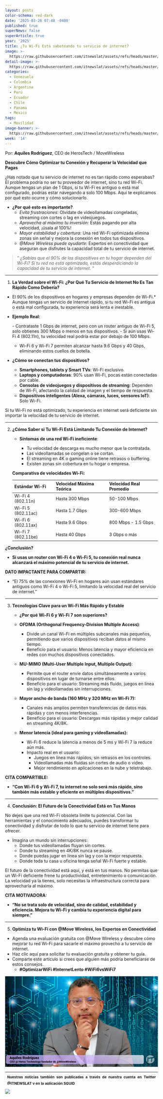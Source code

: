 ```yaml
---
layout: posts
color-schema: red-dark
date: '2025-03-26 07:48 -0400'
published: true
superNews: false
superArticle: true
year: '2025'
title: ¿Tu Wi-Fi Está saboteando tu servicio de internet?
image: >-
  https://raw.githubusercontent.com/itnewslat/assets/refs/heads/master/img/540x320/Aquiles-Rodriguez-p.jpg
detail-image: >-
  https://raw.githubusercontent.com/itnewslat/assets/refs/heads/master/img/1024x680/Aquiles-Rodriguez-g.jpg
categories:
  - Venezuela
  - Colombia
  - Argentina
  - Perú
  - Ecuador
  - Chile
  - Panama
  - Mexico
tags:
  - Movilidad
image-banner: >-
  https://raw.githubusercontent.com/itnewslat/assets/refs/heads/master/img/540x320/Aquiles-Rodriguez-p.jpg
week: '14'
---
```


Por: **Aquiles Rodriguez**, CEO de HerosTech / MoveWireless

**Descubre Cómo Optimizar tu Conexión y Recuperar la Velocidad que Pagas**

¿Has notado que tu servicio de internet no es tan rápido como esperabas? El problema podría no ser tu proveedor de internet, sino tu red Wi-Fi. Aunque tengas un plan de 1 Gbps, si tu Wi-Fi es antiguo o está mal configurado, podrías estar navegando a solo 100 Mbps. Aquí te explicamos por qué esto ocurre y cómo solucionarlo.

- **¿Por qué esto es importante?**
  - *Evita frustraciones:* Olvídate de videollamadas congeladas, streaming con cortes o lag en videojuegos.
  - *Aprovecha al máximo tu inversión:* Estás pagando por alta velocidad, ¡úsala al 100%!
  - *Mayor estabilidad y cobertura:* Una red Wi-Fi optimizada elimina zonas sin señal y mejora la conexión en todos tus dispositivos.
  - *@Move Wireless puede ayudarte:* Expertos en conectividad que aseguran que disfrutes la capacidad total de tu servicio de internet.

> ” _¿Sabías que el 90% de los dispositivos en tu hogar dependen del Wi-Fi? Si tu red no está optimizada, estás desperdiciando la capacidad de tu servicio de internet._ ”

---
1. **La Verdad sobre el Wi-Fi: ¿Por Qué Tu Servicio de Internet No Es Tan Rápido Como Debería?**

  - El 90% de los dispositivos en hogares y empresas dependen de Wi-Fi.*
  Aunque tengas un servicio de internet rápido, si tu red Wi-Fi es antigua o está mal configurada, tu experiencia será lenta e inestable.

  - **Ejemplo Real:**

    -⁠  ⁠Contrataste 1 Gbps de internet, pero con un router antiguo de Wi-Fi 5, solo obtienes 300 Mbps o menos en tus dispositivos.
    -⁠  ⁠Si aún usas Wi-Fi 4 (802.11n), tu velocidad real podría estar por debajo de 100 Mbps.
    -  ⁠Wi-Fi 6 y Wi-Fi 7 permiten alcanzar hasta 9.6 Gbps y 40 Gbps, eliminando estos cuellos de botella.

 - **¿Cómo se conectan tus dispositivos?**
  
    - ⁠**Smartphones, tablets y Smart TVs**: Wi-Fi exclusivo.
    - **⁠Laptops y computadoras**: 90% usan Wi-Fi, pocas están conectadas por cable.
    - **Consolas de videojuegos y dispositivos de streaming**: Dependen de Wi-Fi, afectando la calidad de imagen y el tiempo de respuesta.
    - **Dispositivos inteligentes (Alexa, cámaras, luces, sensores IoT)**: Solo Wi-Fi.

  Si tu Wi-Fi no está optimizado, tu experiencia en internet será deficiente sin importar la velocidad de tu servicio de internet.

---
2. **¿Cómo Saber si Tu Wi-Fi Está Limitando Tu Conexión de Internet?**

	- **Síntomas de una red Wi-Fi ineficiente**:

      - Tu velocidad de descarga es mucho menor que la contratada.
      - Las videollamadas se congelan o se cortan.
      - El streaming en 4K o gaming online tiene retrasos o buffering.
      - Existen zonas sin cobertura en tu hogar o empresa.

    **Comparativa de velocidades Wi-Fi:**

    <table>
        <thead>
            <tr>
                <th>Estándar Wi-Fi</th>
                <th>Velocidad Máxima Teórica</th>
                <th>Velocidad Real Promedio</th>
            </tr>
        </thead>
        <tbody>
            <tr>
                <td>Wi-Fi 4 (802.11n)</td>
                <td>Hasta 300 Mbps</td>
                <td>50-100 Mbps</td>
            </tr>
            <tr>
                <td>Wi-Fi 5 (802.11ac)</td>
                <td>Hasta 1.7 Gbps</td>
                <td>300-600 Mbps</td>
            </tr>
            <tr>
                <td>Wi-Fi 6 (802.11ax)</td>
                <td>Hasta 9.6 Gbps</td>
                <td>800 Mbps - 1.5 Gbps</td>
            </tr>
            <tr>
                <td>Wi-Fi 7 (802.11be)</td>
                <td>Hasta 40 Gbps</td>
                <td>3 Gbps o más</td>
            </tr>
        </tbody>
    </table>

  **¿Conclusión?**
  - **Si usas un router con Wi-Fi 4 o Wi-Fi 5, tu conexión real nunca alcanzará el máximo potencial de tu servicio de internet.**


  **DATO IMPACTANTE PARA COMPARTIR:**
  - “El 75% de las conexiones Wi-Fi en hogares aún usan estándares antiguos como Wi-Fi 4 o Wi-Fi 5, limitando la velocidad real del servicio de internet.”

---
3. **Tecnologías Clave para un Wi-Fi Más Rápido y Estable**

    - **¿Por qué Wi-Fi 6 y Wi-Fi 7 son superiores?**

    - **OFDMA (Orthogonal Frequency-Division Multiple Access)**:
      - ⁠Divide un canal Wi-Fi en múltiples subcanales más pequeños, permitiendo que varios dispositivos reciban datos al mismo tiempo.
      - Beneficio para el usuario: Menos latencia y mayor eficiencia en redes con muchos dispositivos conectados.

    - **MU-MIMO (Multi-User Multiple Input, Multiple Output)**:
      - Permite que el router envíe datos simultáneamente a varios dispositivos en lugar de turnarse entre ellos.
      - Beneficio para el usuario: Streaming más fluido, juegos en línea sin lag y videollamadas sin interrupciones.

    - **Mayor ancho de banda (160 MHz y 320 MHz en Wi-Fi 7):**
      - ⁠Canales más amplios permiten transferencias de datos más rápidas y con menos interferencias.
      - Beneficio para el usuario: Descargas más rápidas y mejor calidad en streaming 4K/8K.

     - **Menor latencia (ideal para gaming y videollamadas):**
        - ⁠Wi-Fi 6 reduce la latencia a menos de 5 ms y Wi-Fi 7 la reduce aún más.
        - Impacto real en el usuario:
          - Juegos en línea más rápidos, sin retrasos en los controles.
          - Videollamadas más fluidas sin cortes de audio o video.
          - Mejor rendimiento en aplicaciones en la nube y teletrabajo.

**CITA COMPARTIBLE:**
 - **“Con Wi-Fi 6 y Wi-Fi 7, tu internet no solo será más rápido, sino también más estable y eficiente en múltiples dispositivos.”**

---

4. **Conclusión: El Futuro de la Conectividad Está en Tus Manos**

No dejes que una red Wi-Fi obsoleta limite tu potencial. Con las herramientas y el conocimiento adecuados, puedes transformar tu conectividad y disfrutar de todo lo que tu servicio de internet tiene para ofrecer.

  - Imagina un mundo sin interrupciones:
    - Donde tus videollamadas fluyan sin cortes.
    - Donde tu streaming en 4K/8K nunca se pause.
    - Donde puedas jugar en línea sin lag y con la mejor respuesta.
    - Donde toda tu casa u oficina tenga señal Wi-Fi fuerte y estable.

El futuro de la conectividad está aquí, y está en tus manos. No permitas que un Wi-Fi deficiente frene tu productividad, entretenimiento o comunicación. La velocidad ya la tienes, solo necesitas la infraestructura correcta para aprovecharla al máximo.

**CITA MOTIVADORA:**
- **“No se trata solo de velocidad, sino de calidad, estabilidad y eficiencia. Mejora tu Wi-Fi y cambia tu experiencia digital para siempre.”**


---

5. **Optimiza tu Wi-Fi con @Move Wireless, los Expertos en Conectividad**

  - Agenda una evaluación gratuita con @Move Wireless y descubre cómo mejorar tu red Wi-Fi para sacarle el máximo provecho a tu servicio de internet.
  - Haz clic aquí para solicitar tu evaluación gratuita y obtener tu guía.
  - Comparte este artículo si crees que alguien más podría beneficiarse de estos consejos.
      - **#OptimizarWiFi #InternetLento #WiFi6vsWiFi7**
    
![](https://raw.githubusercontent.com/itnewslat/assets/refs/heads/master/img/540x320/Aquiles-Rodriguez-p.jpg)

<table style="height: 42px;" width="569">
<tbody>
<tr>
<td style="text-align: justify;"><sub><strong>Nuestras noticias también son publicadas a través de nuestra cuenta en Twitter <a href="https://twitter.com/itnewslat?lang=es">@ITNEWSLAT</a> y en la aplicación <a href="https://squidapp.co/en/">SQUID</a></strong></sub></td>
</tr>
</tbody>
</table>

<img src="https://tracker.metricool.com/c3po.jpg?hash=56f88a41e39ab42c063cc51676587a04"/>

